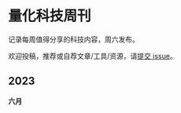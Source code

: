 # 量化科技周刊

记录每周值得分享的科技内容，周六发布。

欢迎投稿，推荐或自荐文章/工具/资源，请[提交 issue](https://github.com/Midtown-Innovation/quantech-weekly/issues)。

## 2023

**六月**

